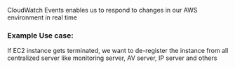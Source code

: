CloudWatch Events enables us to respond to changes in our AWS environment in real time

### Example Use case:
If EC2 instance gets terminated, we want to de-register the instance from all centralized server like monitoring server, AV server, IP server and others
